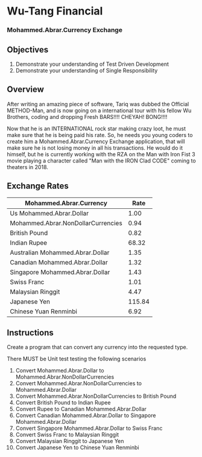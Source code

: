 # Wu-Tang Financial

### Mohammed.Abrar.Currency Exchange

## Objectives

1. Demonstrate your understanding of Test Driven Development
2. Demonstrate your understanding of Single Responsibility

## Overview

After writing an amazing piece of software, Tariq was dubbed the Official METHOD-Man, and is now going on a international tour with his fellow Wu Brothers, coding and dropping Fresh BARS!!!! CHEYAH! BONG!!!!

Now that he is an INTERNATIONAL rock star making crazy loot, he must make sure that he is being paid his rate. So, he needs you young coders to create him a Mohammed.Abrar.Currency Exchange application, that will make sure he is not losing money in all his transactions. He would do it himself, but he is currently working with the RZA on the Man with Iron Fist 3 movie playing a character called "Man with the IRON Clad CODE" coming to theaters in 2018.

## Exchange Rates

| Mohammed.Abrar.Currency | Rate |
|----------|------|
| Us Mohammed.Abrar.Dollar| 1.00 |
| Mohammed.Abrar.NonDollarCurrencies                  | 0.94 |
| British Pound         | 0.82  |
| Indian Rupee          | 68.32 |
| Australian Mohammed.Abrar.Dollar	    |	1.35|
| Canadian Mohammed.Abrar.Dollar       | 1.32 |
| Singapore Mohammed.Abrar.Dollar      | 1.43 |
| Swiss Franc           | 1.01 |
| Malaysian Ringgit     | 4.47  |
| Japanese Yen          | 115.84 |
| Chinese Yuan Renminbi | 6.92   |

## Instructions

Create a program that can convert any currency into the requested type.

There MUST be Unit test testing the following scenarios 

1. Convert Mohammed.Abrar.Dollar to Mohammed.Abrar.NonDollarCurrencies
2. Convert Mohammed.Abrar.NonDollarCurrencies to Mohammed.Abrar.Dollar
3. Convert Mohammed.Abrar.NonDollarCurrencies to British Pound
4. Convert British Pound to Indian Rupee
5. Convert Rupee to Canadian Mohammed.Abrar.Dollar
6. Convert Canadian Mohammed.Abrar.Dollar to Singapore Mohammed.Abrar.Dollar
7. Convert Singapore Mohammed.Abrar.Dollar to Swiss Franc
8. Convert Swiss Franc to Malaysian Ringgit
9. Convert Malaysian Ringgit to Japanese Yen
10. Convert Japanese Yen to Chinese Yuan Renminbi
